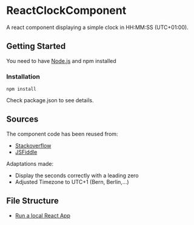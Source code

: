 # ReactClockComponent
A react component displaying a simple clock in HH:MM:SS (UTC+01:00).

## Getting Started
You need to have [Node.js](https://nodejs.org/en/) and npm installed

### Installation
```
npm install
```
Check package.json to see details.

## Sources
The component code has been reused from:
* [Stackoverflow](http://stackoverflow.com/questions/32880484/react-js-live-clock-update)
* [JSFiddle](https://jsfiddle.net/rpg6t4uc/)

Adaptations made:
* Display the seconds correctly with a leading zero
* Adjusted Timezone to UTC+1 (Bern, Berlin,...)

## File Structure
* [Run a local React App](https://www.codecademy.com/articles/react-setup-i)
